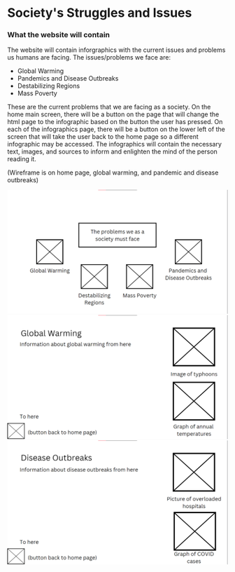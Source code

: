 # Society's Struggles and Issues
### What the website will contain
The website will contain inforgraphics with the current issues and problems us humans are facing. The issues/problems we face are:
- Global Warming 
- Pandemics and Disease Outbreaks
- Destabilizing Regions
- Mass Poverty

These are the current problems that we are facing as a society. On the home main screen, there will be a button on the page that will change the html page to the infographic based on the button the user has pressed. On each of the infographics page, there will be a button on the lower left of the screen that will take the user back to the home page so a different infographic may be accessed. The infographics will contain the necessary text, images, and sources to inform and enlighten the mind of the person reading it.

(Wireframe is on home page, global warming, and pandemic and disease outbreaks)

![wireframe_1](https://github.com/draravena/RbAvena/blob/4ffec66acb04539afb1b456fd6b2030681de2440/wireframes/wireframe_1.png)
![wireframe_2](https://github.com/draravena/RbAvena/blob/4ffec66acb04539afb1b456fd6b2030681de2440/wireframes/wireframe_2.png)
![wireframe_3](https://github.com/draravena/RbAvena/blob/4ffec66acb04539afb1b456fd6b2030681de2440/wireframes/wireframe_3.png)
